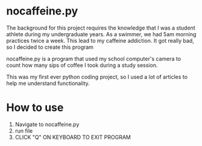 # nocaffeine.py

The background for this project requires the knowledge that I was a student athlete during my undergraduate years. As a swimmer, we had 5am morning practices twice a week. This lead to my caffeine addiction. It got really bad, so I decided to create this program

nocaffeine.py is a program that used my school computer's camera to count how many sips of coffee I took during a study session.

This was my first ever python coding project, so I used a lot of articles to help me understand functionality.

# How to use
1. Navigate to nocaffeine.py
2. run file
3. CLICK "Q" ON KEYBOARD TO EXIT PROGRAM
